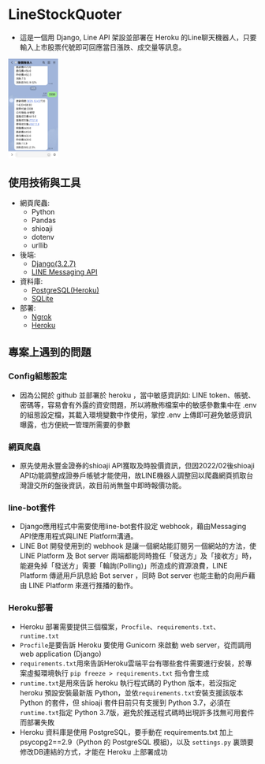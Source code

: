 # LineStockQuoter
* 這是一個用 Django, Line API 架設並部署在 Heroku 的Line聊天機器人，只要輸入上市股票代號即可回應當日漲跌、成交量等訊息。

<img src="/Screenshot_LINE.jpg" width=20% height=20%>

## 使用技術與工具
* 網頁爬蟲:
    - Python
    - Pandas
    - shioaji
    - dotenv
    - urllib
* 後端:
    - [Django(3.2.7)](https://www.djangoproject.com/)
    - [LINE Messaging API](https://developers.line.biz/en/docs/messaging-api/)
* 資料庫:
    - [PostgreSQL(Heroku)](https://www.postgresql.org/)
    - [SQLite](https://www.sqlite.org/index.html)
* 部署:
    - [Ngrok](https://ngrok.com/)
    - [Heroku](https://dashboard.heroku.com/)

## 專案上遇到的問題
### Config組態設定
* 因為公開於 github 並部署於 heroku ，當中敏感資訊如: LINE token、帳號、密碼等，容易會有外露的資安問題，所以將散佈檔案中的敏感參數集中在 .env 的組態設定檔，其載入環境變數中作使用，掌控 .env 上傳即可避免敏感資訊曝露，也方便統一管理所需要的參數

### 網頁爬蟲
* 原先使用永豐金證券的shioaji API獲取及時股價資訊，但因2022/02後shioaji API功能調整成證券戶帳號才能使用，故LINE機器人調整回以爬蟲網頁抓取台灣證交所的盤後資訊，故目前尚無盤中即時報價功能。

### line-bot套件
* Django應用程式中需要使用line-bot套件設定 webhook，藉由Messaging API使應用程式與LINE Platform溝通。
* LINE Bot 開發使用到的 webhook 是讓一個網站能訂閱另一個網站的方法，使LINE Platform 及 Bot server 兩端都能同時擔任「發送方」及「接收方」時，能避免掉「發送方」需要「輪詢(Polling)」所造成的資源浪費，LINE Platform 傳遞用戶訊息給 Bot server ，同時 Bot server 也能主動的向用戶藉由 LINE Platform 來進行推播的動作。

### Heroku部署
* Heroku 部署需要提供三個檔案，`Procfile`、`requirements.txt`、`runtime.txt`
* `Procfile`是要告訴 Heroku 要使用 Gunicorn 來啟動 web server，從而調用 web application (Django)
* `requirements.txt`用來告訴Heroku雲端平台有哪些套件需要進行安裝，於專案虛擬環境執行 `pip freeze > requirements.txt` 指令會生成
* `runtime.txt`是用來告訴 heroku 執行程式碼的 Python 版本，若沒指定 heroku 預設安裝最新版 Python，並依`requirements.txt`安裝支援該版本 Python 的套件，但 shioaji 套件目前只有支援到 Python 3.7，必須在`runtime.txt`指定 Python 3.7版，避免於推送程式碼時出現許多找無可用套件而部署失敗
* Heroku 資料庫是使用 PostgreSQL，要手動在 requirements.txt 加上 psycopg2==2.9（Python 的 PostgreSQL 模組)，以及 `settings.py` 裏頭要修改DB連結的方式，才能在 Heroku 上部署成功

